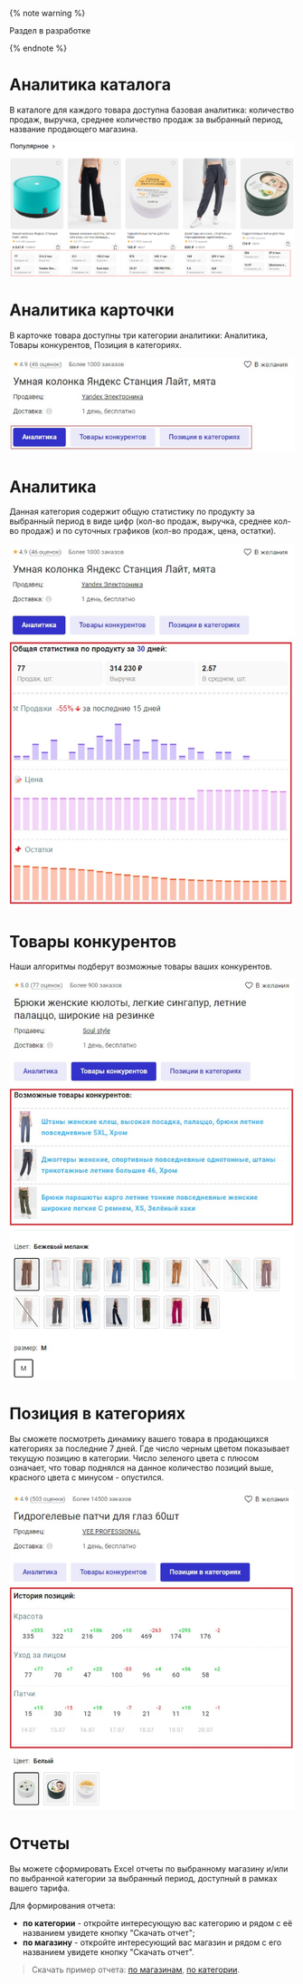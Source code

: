 {% note warning %}

Раздел в разработке

{% endnote %}

# Аналитика каталога
В каталоге для каждого товара доступна базовая аналитика: количество продаж, выручка, среднее количество продаж за выбранный период, название продающего магазина.
<p align="center">
  <img src="_images/analytics-catalog.png" alt="analytics-catalog.png">
</p>

# Аналитика карточки
В карточке товара доступны три категории аналитики: Аналитика, Товары конкурентов, Позиция в категориях.
<p align="center">
  <img src="_images/analytics-categories-in-the-card.png" alt="analytics-categories-in-the-card.png">
</p>

# Аналитика
Данная категория содержит общую статистику по продукту за выбранный период в виде цифр (кол-во продаж, выручка, среднее кол-во продаж) и по суточных графиков (кол-во продаж, цена, остатки).
<p align="center">
  <img src="_images/general-analytics-in-the-card.png" alt="general-analytics-in-the-card.png">
</p>

# Товары конкурентов
Наши алгоритмы подберут возможные товары ваших конкурентов.
<p align="center">
  <img src="_images/competitors-products-in-the-card.png" alt="competitors-products-in-the-card.png">
</p>

# Позиция в категориях
Вы сможете посмотреть динамику вашего товара в продающихся категориях за последние 7 дней.
Где число черным цветом показывает текущую позицию в категории. Число зеленого цвета с плюсом означает, что товар поднялся на данное количество позиций выше, красного цвета с минусом - опустился.
<p align="center">
  <img src="_images/positions-in-categories-in-the-card.png" alt="positions-in-categories-in-the-card.png">
</p>

# Отчеты
Вы можете сформировать Excel отчеты по выбранному магазину и/или по выбранной категории за выбранный период, доступный в рамках вашего тарифа.

Для формирования отчета:
- **по категории** - откройте интересующую вас категорию и рядом с её названием увидете кнопку "Скачать отчет";
- **по магазину** - откройте интересующий вас магазин и рядом с его названием увидете кнопку "Скачать отчет".

> Скачать пример отчета: [по магазинам](https://docs.google.com/spreadsheets/d/18ObHGlw3jSm800MEvqpf169mpfP7m3kZ/edit?usp=sharing&ouid=111525418671232592177&rtpof=true&sd=true), [по категории](https://docs.google.com/spreadsheets/d/1cmBXNJ1pMFI9AFOPfwzMalA8Ui5GeMcW/edit?usp=sharing&ouid=111525418671232592177&rtpof=true&sd=true).


